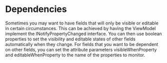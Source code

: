 # Dependencies

Sometimes you may want to have fields that will only be visible or editable in certain circumstances. This can be achieved by having the ViewModel implement the INotifyPropertyChanged interface. You can then use boolean properties to set the visibility and editable states of other fields automatically when they change. For fields that you want to be dependent on other fields, you can set the attribute parameters visibleWhenProperty and editableWhenProperty to the name of the properties to monitor.